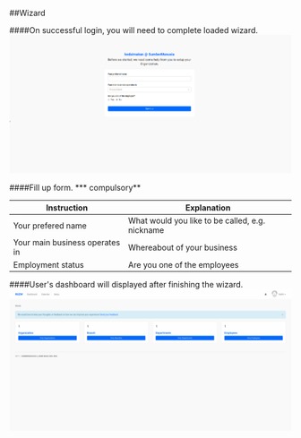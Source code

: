 ##Wizard

####On successful login, you will need to complete loaded wizard.
![Wizard](/Images/wizard.png)

####Fill up form. *** compulsory**

| Instruction  | Explanation |
| ------------- | ------------- |
| Your prefered name | What would you like to be called, e.g. nickname |
| Your main business operates in  | Whereabout of your business |
| Employment status  | Are you one of the employees  |

####User's dashboard will displayed after finishing the wizard.
![Dashboard](/Images/dashboard.png)
